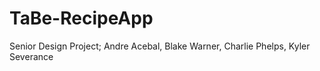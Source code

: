 # TaBe-RecipeApp
Senior Design Project; Andre Acebal, Blake Warner, Charlie Phelps, Kyler Severance
